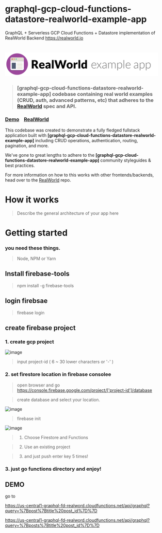 # graphql-gcp-cloud-functions-datastore-realworld-example-app

GraphQL + Serverless GCP Cloud Functions + Datastore implementation of RealWorld Backend https://realworld.io

# ![RealWorld Example App](logo.png)

> ### [graphql-gcp-cloud-functions-datastore-realworld-example-app] codebase containing real world examples (CRUD, auth, advanced patterns, etc) that adheres to the [RealWorld](https://github.com/gothinkster/realworld) spec and API.

### [Demo](https://github.com/gothinkster/realworld)&nbsp;&nbsp;&nbsp;&nbsp;[RealWorld](https://github.com/gothinkster/realworld)

This codebase was created to demonstrate a fully fledged fullstack application built with **[graphql-gcp-cloud-functions-datastore-realworld-example-app]** including CRUD operations, authentication, routing, pagination, and more.

We've gone to great lengths to adhere to the **[graphql-gcp-cloud-functions-datastore-realworld-example-app]** community styleguides & best practices.

For more information on how to this works with other frontends/backends, head over to the [RealWorld](https://github.com/gothinkster/realworld) repo.

# How it works

> Describe the general architecture of your app here

# Getting started

### you need these things.

> Node, NPM or Yarn

## Install firebase-tools

> npm install -g firebase-tools

## login firebsae

> firebase login

## create firebase project

### 1. create gcp project

![image](https://user-images.githubusercontent.com/33514304/79644975-544d4500-81e7-11ea-807c-4cf5b0d0c68b.png)

> input project-id ( 6 ~ 30 lower characters or '-' )

### 2. set firestore location in firebase consolee

> open browser and go https://console.firebase.google.com/project/['project-id']/database

> create database and select your location.

![image](https://user-images.githubusercontent.com/33514304/79644676-69c16f80-81e5-11ea-96c6-d689569cc5e2.png)

> firebase init

![image](https://user-images.githubusercontent.com/33514304/79644428-e5bab800-81e3-11ea-8c7d-d61b9a7ed1d4.png)

> 1. Choose Firestore and Functions

> 2. Use an existing project

> 3. and just push enter key 5 times!

### 3. just go functions directory and enjoy!

## DEMO

go to

https://us-central1-graphql-fd-realword.cloudfunctions.net/api/graphql?query=%7Bpost%7Btitle%20post_id%7D%7D

https://us-central1-graphql-fd-realword.cloudfunctions.net/api/graphql?query=%7Bposts%7Btitle%20post_id%7D%7D
